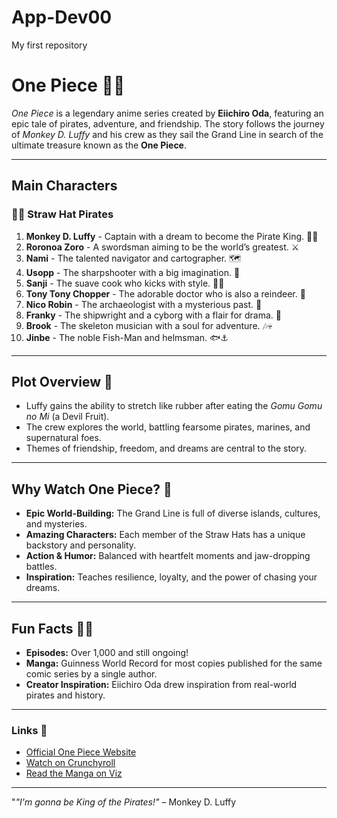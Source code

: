 # App-Dev00
My first repository
# One Piece 🏴‍☠️

*One Piece* is a legendary anime series created by **Eiichiro Oda**, featuring an epic tale of pirates, adventure, and friendship. The story follows the journey of *Monkey D. Luffy* and his crew as they sail the Grand Line in search of the ultimate treasure known as the **One Piece**.

---

## Main Characters

### 🏴‍☠️ Straw Hat Pirates
1. **Monkey D. Luffy** - Captain with a dream to become the Pirate King. 🏴‍☠️
2. **Roronoa Zoro** - A swordsman aiming to be the world’s greatest. ⚔️
3. **Nami** - The talented navigator and cartographer. 🗺️
4. **Usopp** - The sharpshooter with a big imagination. 🎯
5. **Sanji** - The suave cook who kicks with style. 🍴🥊
6. **Tony Tony Chopper** - The adorable doctor who is also a reindeer. 🐾
7. **Nico Robin** - The archaeologist with a mysterious past. 📜
8. **Franky** - The shipwright and a cyborg with a flair for drama. 🤖
9. **Brook** - The skeleton musician with a soul for adventure. 🎶💀
10. **Jinbe** - The noble Fish-Man and helmsman. 🐟⚓

---

## Plot Overview 🌊
- Luffy gains the ability to stretch like rubber after eating the *Gomu Gomu no Mi* (a Devil Fruit).
- The crew explores the world, battling fearsome pirates, marines, and supernatural foes.
- Themes of friendship, freedom, and dreams are central to the story.

---

## Why Watch One Piece? 🤔
- **Epic World-Building:** The Grand Line is full of diverse islands, cultures, and mysteries.
- **Amazing Characters:** Each member of the Straw Hats has a unique backstory and personality.
- **Action & Humor:** Balanced with heartfelt moments and jaw-dropping battles.
- **Inspiration:** Teaches resilience, loyalty, and the power of chasing your dreams.

---

## Fun Facts 🏴‍☠️
- **Episodes:** Over 1,000 and still ongoing!
- **Manga:** Guinness World Record for most copies published for the same comic series by a single author.
- **Creator Inspiration:** Eiichiro Oda drew inspiration from real-world pirates and history.

---

### Links 🔗
- [Official One Piece Website](https://onepiece.com)
- [Watch on Crunchyroll](https://www.crunchyroll.com)
- [Read the Manga on Viz](https://www.viz.com/one-piece)

---

"*"I'm gonna be King of the Pirates!"* – Monkey D. Luffy
